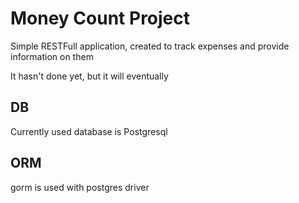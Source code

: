 # Money Count Project

Simple RESTFull application, created to track expenses and provide information on them

It hasn't done yet, but it will eventually

## DB

Currently used database is Postgresql

## ORM

gorm is used with postgres driver
